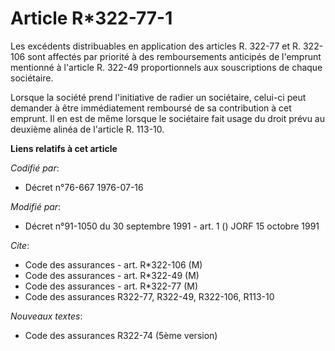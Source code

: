 # Article R*322-77-1

Les excédents distribuables en application des articles R. 322-77 et R. 322-106 sont affectés par priorité à des
remboursements anticipés de l'emprunt mentionné à l'article R. 322-49 proportionnels aux souscriptions de chaque sociétaire.

Lorsque la société prend l'initiative de radier un sociétaire, celui-ci peut demander à être immédiatement remboursé de sa
contribution à cet emprunt. Il en est de même lorsque le sociétaire fait usage du droit prévu au deuxième alinéa de l'article
R. 113-10.

**Liens relatifs à cet article**

_Codifié par_:

  - Décret n°76-667 1976-07-16

_Modifié par_:

  - Décret n°91-1050 du 30 septembre 1991 - art. 1 () JORF 15 octobre 1991

_Cite_:

  - Code des assurances - art. R*322-106 (M)
  - Code des assurances - art. R*322-49 (M)
  - Code des assurances - art. R*322-77 (M)
  - Code des assurances R322-77, R322-49, R322-106, R113-10

_Nouveaux textes_:

  - Code des assurances R322-74 (5ème version)
